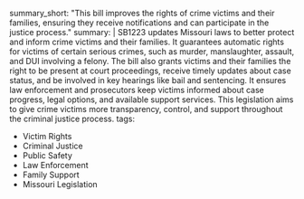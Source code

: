 summary_short: "This bill improves the rights of crime victims and their families, ensuring they receive notifications and can participate in the justice process."
summary: |
  SB1223 updates Missouri laws to better protect and inform crime victims and their families. It guarantees automatic rights for victims of certain serious crimes, such as murder, manslaughter, assault, and DUI involving a felony. The bill also grants victims and their families the right to be present at court proceedings, receive timely updates about case status, and be involved in key hearings like bail and sentencing. It ensures law enforcement and prosecutors keep victims informed about case progress, legal options, and available support services. This legislation aims to give crime victims more transparency, control, and support throughout the criminal justice process.
tags:
  - Victim Rights
  - Criminal Justice
  - Public Safety
  - Law Enforcement
  - Family Support
  - Missouri Legislation

